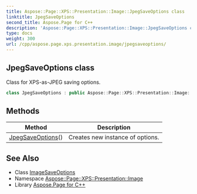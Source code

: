 ```yaml
---
title: Aspose::Page::XPS::Presentation::Image::JpegSaveOptions class
linktitle: JpegSaveOptions
second_title: Aspose.Page for C++
description: 'Aspose::Page::XPS::Presentation::Image::JpegSaveOptions class. Class for XPS-as-JPEG saving options in C++.'
type: docs
weight: 300
url: /cpp/aspose.page.xps.presentation.image/jpegsaveoptions/
---
```

## JpegSaveOptions class


Class for XPS-as-JPEG saving options.

```cpp
class JpegSaveOptions : public Aspose::Page::XPS::Presentation::Image::ImageSaveOptions
```

## Methods

| Method | Description |
| --- | --- |
| [JpegSaveOptions](./jpegsaveoptions/)() | Creates new instance of options. |
## See Also

* Class [ImageSaveOptions](../imagesaveoptions/)
* Namespace [Aspose::Page::XPS::Presentation::Image](../)
* Library [Aspose.Page for C++](../../)

